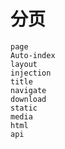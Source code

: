 # 分页

```{toctree}
page
Auto-index
layout
injection
title
navigate
download
static
media
html
api
```
